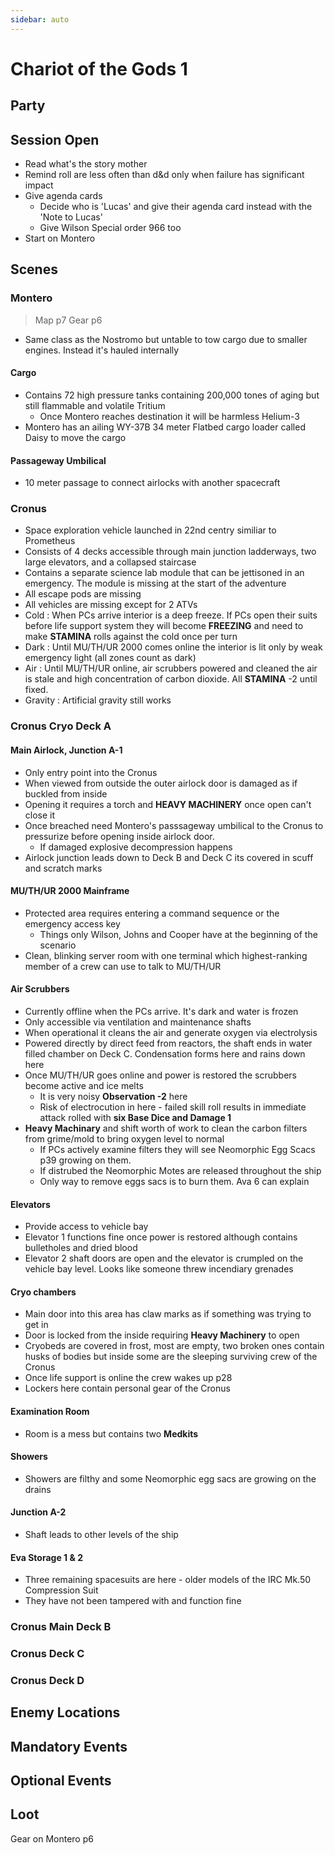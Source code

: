 ```yaml
---
sidebar: auto
---
```


# Chariot of the Gods 1

## Party

## Session Open

- Read what's the story mother
- Remind roll are less often than d&d only when failure has significant impact
- Give agenda cards
  - Decide who is 'Lucas' and give their agenda card instead with the 'Note to Lucas'
  - Give Wilson Special order 966 too
- Start on Montero

## Scenes

### Montero

> Map p7
> Gear p6

- Same class as the Nostromo but untable to tow cargo due to smaller engines. Instead it's hauled internally

#### Cargo

- Contains 72 high pressure tanks containing 200,000 tones of aging but still flammable and volatile Tritium
  - Once Montero reaches destination it will be harmless Helium-3
- Montero has an ailing WY-37B 34 meter Flatbed cargo loader called Daisy to move the cargo

#### Passageway Umbilical

- 10 meter passage to connect airlocks with another spacecraft

### Cronus

- Space exploration vehicle launched in 22nd centry similiar to Prometheus
- Consists of 4 decks accessible through main junction ladderways, two large elevators, and a collapsed staircase
- Contains a separate science lab module that can be jettisoned in an emergency. The module is missing at the start of the adventure
- All escape pods are missing
- All vehicles are missing except for 2 ATVs
- Cold : When PCs arrive interior is a deep freeze. If PCs open their suits before life support system they will become **FREEZING** and need to make **STAMINA** rolls against the cold once per turn
- Dark : Until MU/TH/UR 2000 comes online the interior is lit only by weak emergency light (all zones count as dark)
- Air : Until MU/TH/UR online, air scrubbers powered and cleaned the air is stale and high concentration of carbon dioxide. All **STAMINA** -2 until fixed.
- Gravity : Artificial gravity still works

### Cronus Cryo Deck A

#### Main Airlock, Junction A-1

- Only entry point into the Cronus
- When viewed from outside the outer airlock door is damaged as if buckled from inside
- Opening it requires a torch and **HEAVY MACHINERY** once open can't close it
- Once breached need Montero's passsageway umbilical to the Cronus to pressurize before opening inside airlock door.
  - If damaged explosive decompression happens
- Airlock junction leads down to Deck B and Deck C its covered in scuff and scratch marks

#### MU/TH/UR 2000 Mainframe

- Protected area requires entering a command sequence or the emergency access key
  - Things only Wilson, Johns and Cooper have at the beginning of the scenario
- Clean, blinking server room with one terminal which highest-ranking member of a crew can use to talk to MU/TH/UR

#### Air Scrubbers

- Currently offline when the PCs arrive. It's dark and water is frozen
- Only accessible via ventilation and maintenance shafts
- When operational it cleans the air and generate oxygen via electrolysis
- Powered directly by direct feed from reactors, the shaft ends in water filled chamber on Deck C. Condensation forms here and rains down here
- Once MU/TH/UR goes online and power is restored the scrubbers become active and ice melts
  - It is very noisy **Observation -2** here
  - Risk of electrocution in here - failed skill roll results in immediate attack rolled with **six Base Dice and Damage 1**
- **Heavy Machinary** and shift worth of work to clean the carbon filters from grime/mold to bring oxygen level to normal
  - If PCs actively examine filters they will see Neomorphic Egg Scacs p39 growing on them.
  - If distrubed the Neomorphic Motes are released throughout the ship
  - Only way to remove eggs sacs is to burn them. Ava 6 can explain

#### Elevators

- Provide access to vehicle bay
- Elevator 1 functions fine once power is restored although contains bulletholes and dried blood
- Elevator 2 shaft doors are open and the elevator is crumpled on the vehicle bay level. Looks like someone threw incendiary grenades

#### Cryo chambers

- Main door into this area has claw marks as if something was trying to get in
- Door is locked from the inside requiring **Heavy Machinery** to open
- Cryobeds are covered in frost, most are empty, two broken ones contain husks of bodies but inside some are the sleeping surviving crew of the Cronus
- Once life support is online the crew wakes up p28
- Lockers here contain personal gear of the Cronus

#### Examination Room

- Room is a mess but contains two **Medkits**

#### Showers

- Showers are filthy and some Neomorphic egg sacs are growing on the drains

#### Junction A-2

- Shaft leads to other levels of the ship

#### Eva Storage 1 & 2

- Three remaining spacesuits are here - older models of the IRC Mk.50 Compression Suit
- They have not been tampered with and function fine

### Cronus Main Deck B

### Cronus Deck C

### Cronus Deck D

## Enemy Locations

## Mandatory Events

## Optional Events

## Loot

Gear on Montero p6
